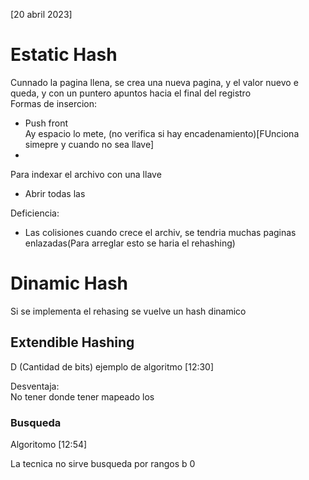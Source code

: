 [20 abril 2023] 

# Estatic Hash  

Cunnado la pagina llena, se crea una nueva pagina, y el valor nuevo e queda, y con un puntero apuntos hacia el final del registro  
Formas de insercion:  
  - Push front  
      Ay espacio lo mete, (no verifica si hay encadenamiento)[FUnciona simepre y cuando no sea llave]  
  - 


Para indexar el archivo con una llave  
- Abrir todas las 


Deficiencia:  
- Las colisiones cuando crece el archiv, se tendria muchas paginas enlazadas(Para arreglar esto se haria el rehashing)   

# Dinamic Hash  
Si se implementa el rehasing se vuelve un hash dinamico  

## Extendible Hashing  
D (Cantidad de bits) ejemplo de algoritmo [12:30]  

Desventaja:  
No tener donde tener mapeado los 

### Busqueda  
Algoritomo [12:54]  


La tecnica no sirve busqueda por rangos  b
0


